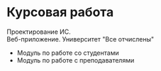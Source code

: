 # Курсовая работа
Проектирование ИС.  
Веб-приложение. Университет "Все отчислены"  
- Модуль по работе со студентами  
- Модуль по работе с преподавателями
